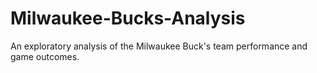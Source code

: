 # Milwaukee-Bucks-Analysis
An exploratory analysis of the Milwaukee Buck's team performance and game outcomes.
